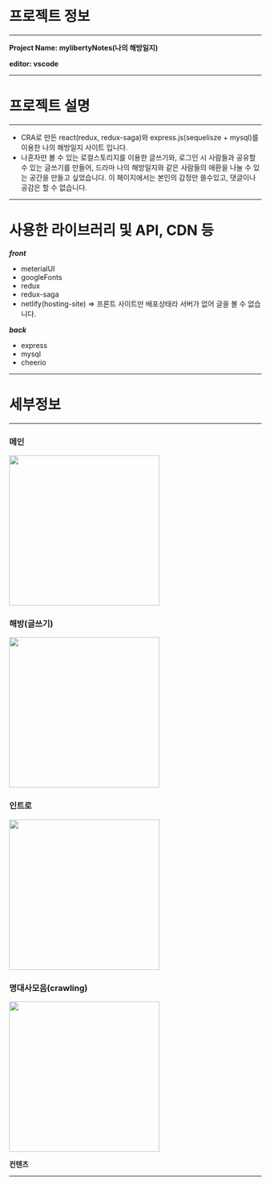 
# 프로젝트 정보
---

**Project Name: mylibertyNotes(나의 해방일지)**

**editor: vscode**

---

# 프로젝트 설명
---
- CRA로 만든 react(redux, redux-saga)와 express.js(sequelisze + mysql)를 이용한 나의 해방일지 사이트 입니다.
- 나혼자만 볼 수 있는 로컬스토리지를 이용한 글쓰기와, 로그인 시 사람들과 공유할 수 있는 글쓰기를 만들어, 드라마 나의 해방일지와 같은 사람들의 애환을 나눌 수 있는 공간을 만들고 싶었습니다. 이 페이지에서는 본인의 감정만 쓸수있고, 댓글이나 공감은 할 수 없습니다.
---
# 사용한 라이브러리 및 API, CDN 등

 ***front***
- meterialUI
- googleFonts
- redux
- redux-saga
- netlify(hosting-site) => 프론트 사이트만 배포상태라 서버가 없어 글을 볼 수 없습니다.

 ***back***
- express
- mysql
- cheerio 

---
# 세부정보
---

### 메인
<img src="https://user-images.githubusercontent.com/93189402/183475935-37bb5dc4-2c29-4b09-ace0-b6e26fc41672.gif" style="width: 300px"/>

### 해방(글쓰기)
<img src="https://user-images.githubusercontent.com/93189402/183476581-1d1d2d67-2808-4577-9b63-f6cae1f50b3f.gif" style="width: 300px"/>

### 인트로
<img src="https://user-images.githubusercontent.com/93189402/183476508-7f405580-17f4-4f4f-9193-1d2bd8654b91.gif" style="width: 300px"/>

### 명대사모음(crawling)
<img src="https://user-images.githubusercontent.com/93189402/183476550-1f650ba9-fad2-40e9-abf0-4573af615fab.gif" style="width: 300px"/>

**컨텐츠**

---


